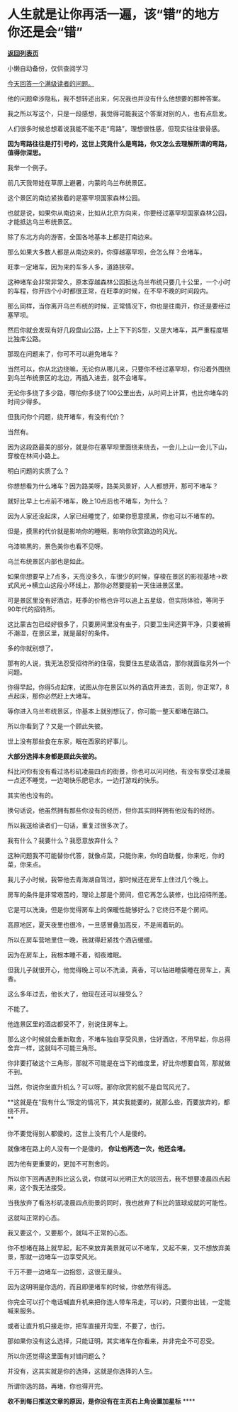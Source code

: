 # 人生就是让你再活一遍，该“错”的地方你还是会“错”

[**返回列表页**](/gzh/记忆承载3)

小懒自动备份，仅供查阅学习

[今天回答一个满级读者的问题。](http://mp.weixin.qq.com/s?__biz=Mzg4MTg2MzU3Mg==&mid=2247484401&idx=1&sn=f0866986477ebdc239e74462c280cc21&chksm=cf5e3d0af829b41c04030f1224abee56cede5c512ea56c1e60a02736c2e7a17d88ccad569ef2&scene=21#wechat_redirect)

他的问题牵涉隐私，我不想转述出来，何况我也并没有什么他想要的那种答案。  

我之所以写这个，只是一段感想，我觉得可能我这个答案对别的人，也有点启发。

人们很多时候总想着说我能不能不走“弯路”，理想很性感，但现实往往很骨感。

 **因为弯路往往是打引号的，这世上究竟什么是弯路，你又怎么去理解所谓的弯路，值得你深思。**

我举一个例子。

前几天我带娃在草原上避暑，内蒙的乌兰布统景区。

这个景区的南边紧挨着的是塞罕坝国家森林公园。

也就是说，如果你从南边来，比如从北京方向来，你要经过塞罕坝国家森林公园，才能抵达乌兰布统景区。

除了东北方向的游客，全国各地基本上都是打南边来。  

那么如果大多数人都是从南边来的，你穿越塞罕坝，会怎么样？会堵车。

旺季一定堵车，因为来的车多人多，道路狭窄。

这种堵车会非常非常久，原本穿越森林公园抵达乌兰布统只要几十公里，一个小时的车程，你开四个小时都很正常，在旺季的时候，在不早不晚的时间段内。  

那么同样，当你离开乌兰布统的时候，正常情况下，你也是往南开，你还是要经过塞罕坝。  

然后你就会发现有好几段盘山公路，上上下下的S型，又是大堵车，其严重程度堪比独库公路。

那现在问题来了，你可不可以避免堵车？

当然可以，你从北边绕嘛，无论你从哪儿来，只要你不经过塞罕坝，你沿着外围绕到乌兰布统景区的北边，再插入进去，就不会堵车。

无论你多绕了多少路，哪怕你多绕了100公里出去，从时间上计算，也比你堵车的时间少得多。  

但我问你个问题，绕开堵车，有没有代价？  

当然有。

因为这段路最美的部分，就是你在塞罕坝里面绕来绕去，一会儿上山一会儿下山，穿梭在林间小路上。

明白问题的实质了么？  

你想想看为什么堵车？因为路美呀，路美风景好，人人都想开，那可不堵车？  

就好比早上七点前不堵车，晚上10点后也不堵车，为什么？  

因为人家还没起床，人家已经睡觉了，如果你愿意摸黑，你也可以不堵车的。

但是，摸黑的代价就是影响你的睡眠，影响你欣赏路边的风光。

乌漆嘛黑的，景色美你也看不见呀。

乌兰布统景区内部也是如此。  

如果你想要早上7点多，天亮没多久，车很少的时候，穿梭在景区的影视基地->欧式风光->横立山这段小环线上，那你必然要提前一天住进景区里。

可是景区里没有好酒店，旺季的价格也许可以追上五星级，但实际体验，等同于90年代的招待所。  

这比蒙古包已经好很多了，只要房间里没有虫子，只要卫生间还算干净，只要被褥不潮湿，在景区里，就是最好的条件。  

多的你就别想了。  

那有的人说，我无法忍受招待所的住宿，我要住五星级酒店，那你就面临另外一个问题。  

你得早起，你得5点起床，试图从你在景区以外的酒店开进去，否则，你正常7，8点起床，那你必然赶上大堵车。

等你进入乌兰布统景区，你基本上就别想玩了，你可能一整天都堵在路口。

所以你看到了？又是一个顾此失彼。

世上没有那些食在东家，眠在西家的好事儿。

 **大部分选择本身都是顾此失彼的。**

科比问你有没有看过洛杉矶凌晨四点的街景，你也可以问问他，有没有享受过凌晨一点还不睡觉，一边喝快乐肥皂水，一边打游戏的快乐。

其实他也没有的。  

换句话说，他虽然拥有那些你没有的经历，但你其实同样拥有他没有的经历。  

所以我送给读者们一句话，重复过很多次了。  

我有什么？我要什么？我愿意放弃什么？

这种问题我不可能替你代答，就像点菜，只能你来，你的自助餐，你来吃，你的菜，你来点。  

我儿子小时候，我带他去青海湖自驾过，那时候还在房车上住过几个晚上。  

房车的条件是非常艰苦的，理论上那是个房间，但它再怎么装修，也比招待所差。  

它是可以洗澡，但是你觉得房车上的保暖性能够好么？它终归不是个房间。  

高原地区，夏天夜里也很冷，一旦感冒叠加高反，不是闹着玩的。  

所以在房车营地里住一晚，我就得赶紧找个酒店缓缓。  

因为在房车上，我根本睡不着，彻夜难眠。

但我儿子就很开心，他觉得晚上可以不洗澡，真香，可以钻进睡袋睡在房车上，真香。

这么多年过去，他长大了，他现在还可以接受么？  

不能了。

他连景区里的酒店都受不了，别说住房车上。

那么这个时候就会重新取舍，不堵车独自享受风景，住好酒店，不用早起，你总得舍弃一样，这就叫不可能三角形。  

你非要打破这个三角形，那就不可能是在当下的维度里，好比你想要自驾，那就做不到。  

当然，你说你坐直升机么？可以呀。那你欣赏的就不是自驾风光了。

 **这就是在“我有什么”限定的情况下，其实我能要的，就那么些，而要放弃的，都绕不开。  
**

你不要觉得别人都傻的，这世上没有几个人是傻的。  

就像堵在路上的人没有一个是傻的， **你让他再选一次，他还会堵。**  

因为他有更重要的，更加不可割舍的。  

所以你下回再遇到科比这么说，你就可以光明正大的驳回去，我不想要凌晨四点起来，这个我无法接受。

当我放弃了看洛杉矶凌晨四点街景的同时，我也放弃了科比的篮球成就的可能性。  

这就叫正常的心态。  

我又要这个，又要那个，就叫不正常的心态。  

你不想堵在路上就早起，起不来放弃美景就可以不堵车，又起不来，又不想放弃美景，那就一边堵车一边享受风光。  

千万不要一边堵车一边抱怨，这很无厘头。

因为这明明是你选的，而且即便堵车的时候，你依然有得选。  

你完全可以打个电话喊直升机来把你连人带车吊走，可以的，只要你出钱，一定能喊来服务。

或者让直升机只接走你，把车直接开沟里，不要了，也行。

那如果你没有这么选择，只能证明，其实堵车在你看来，并非完全不可忍受。  

所以你还觉得这里面有对错问题么？

并没有，这其实就是你的选择，这就是你选择的人生。

所谓你选的路，再堵，你也得开完。

 **收不到每日推送文章的原因，是你没有在主页右上角设置加星标** ****

